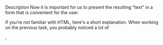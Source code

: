 Description
Now it is important for us to present the resulting "text" in a form that is convenient for the user.

If you’re not familiar with HTML, here's a short explanation. When working on the previous task, you probably noticed a lot of <div>, <script>, or <p> “words” on the displayed web page. These are called tags. Browsers need tags to know how exactly to show the page. For example, the website could include headers that look different from the rest of the text. Also, it could have links that are highlighted in blue, and the cursor could look like a pointing finger when it hovers over the link. Tags are used to help the browser identify where the links are, where an image should be, and so on.

Tags are necessary for the browser but aren’t useful for users. Most tags are paired. For example: <p>Some text</p>, where <p> is an opening tag and </p> is a closing tag. Your browser should only display “Some text”, without <p> and </p>.

Each tag has its own purpose: <p> for text, <h1> <h2> … <h6> for headers, <a> for links, <ul> <ol> <li> for lists.

Also, in this stage, try to make your program be able to handle incorrect URLs: for example, if an address without a dot and a top-level domain following it (for example, google and not google.com) is entered, your program should output a line Incorrect URL. Note that if you pass an incorrect URL to the method get(), it'll throw an exception called requests.exceptions.ConnectionError.

Objectives
In this stage, you need to extract and output the content between these tags. No more <div>, <script>, <p> and so on, just a clear readable text! Your browser should display only the content of a limited list of tags (<p>, headers, <a> and <ul>, <ol>, <li>) without showing the tags themselves.

Use the library beautifulsoup4 to make these changes. This library is already installed in your project.

To pass the tests, it's enough to simply find the function allowing us to extract the human-readable text from a web page. If you’re curious, feel free to browse through some more information about parsing!

When an invalid URL is entered (URL without a dot and a top-level domain name), the program should output Incorrect URL.

Example
The greater-than symbol followed by a space (> ) represents the user input. Note that it's not part of the input.

> python browser.py dir-for-files
> docs.python.org
index
modules
Python
Documentation
Python 3.7.4 documentation
Welcome! This is the documentation for Python 3.7.4.
Parts of the documentation:
What's new in Python 3.7? or all "What's new" documents since 2.0
Tutorial start here
Library Reference keep this under your pillow
Language Reference describes syntax and language elements
Python Setup and Usage how to use Python on different platforms
Python HOWTOs in-depth documents on specific topics
Installing Python Modules installing from the Python Package Index & other sources
Distributing Python Modules publishing modules for installation by others
Extending and Embedding tutorial for C/C++ programmers
Python/C API reference for C/C++ programmers
FAQs frequently asked questions (with answers!)
Indices and tables:
Global Module Index quick access to all modules
General Index all functions, classes, terms
Glossary the most important terms explained
Search page search this documentation
Complete Table of Contents lists all sections and subsections
Meta information:
Reporting bugs
About the documentation
History and License of Python
Copyright
> exit